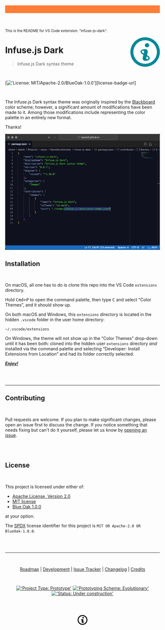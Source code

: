 [![Orange banner indicating a preview software component][release-level-banner--unstable]](##)

<br />

<!-- markdownlint-disable-next-line line-length -->

<small>This is the README for VS Code extension: &ldquo;infuse-js-dark&ldquo;.</small>

<!-- markdownlint-disable-next-line line-length -->

<a title="The OpenINF website" target="_blank" rel="noopener noreferrer"
  href="https://open.inf.is" rel="author">
<img
    src="https://raw.githubusercontent.com/OpenINF/openinf.github.io/live/assets/img/svg/logogram-color.svg?sanitize=true"
    alt="OpenINF logo"
    title="OpenINF"
    align="right"
    height="96"
    width="96"
  />
</a>

<div align="left">

# Infuse.js Dark

> Infuse.js Dark syntax theme

<br />

[!['License: MIT/Apache-2.0/BlueOak-1.0.0'][license-badge--shields]][license-badge-url]

</div>

<br />

The Infuse.js Dark syntax theme was originally inspired by the [Blackboard][] color scheme;
however, a significant amount of modifications have been made to it. Among those modifications
include representing the color palette in an entirely new format.

Thanks!

[![Demo of Infuse.js Dark syntax theme][spoiler-screen-cap]][spoiler-screen-cap]

<section id="install">

## Installation

<br />

On macOS, all one has to do is clone this repo into the VS Code `extensions` directory.

Hold <kbd><kbd>Cmd</kbd>+<kbd>P</kbd></kbd> to open the command palette, then type <kbd>C</kbd>
and select &ldquo;Color Themes&rdquo;, and it should show up.

On both macOS and Windows, this `extensions` directory is located in the hidden `.vscode` folder
in the user home directory:

```console
~/.vscode/extensions
```

On Windows, the theme will not show up in the &ldquo;Color Themes&rdquo; drop-down until it has been both:
cloned into the hidden user `extensions` directory _and_ installed via the command palette and selecting
&ldquo;Developer: Install Extensions from Location&rdquo; and had its folder correctly selected.

**_[Enjoy!][spoiler-screen-cap]_**

</section>

<br /><br />

---

<section id="contribution">

## Contributing

<br />

Pull requests are welcome. If you plan to make significant changes, please open
an issue first to discuss the change. If you notice something that needs fixing
but can't do it yourself, please let us know by [opening an issue][].

</section>

<br /><br />

<section id="licenses">

## License

<br />

This project is licensed under either of:

- [Apache License, Version 2.0](https://www.apache.org/licenses/LICENSE-2.0)
- [MIT license](https://opensource.org/licenses/MIT)
- [Blue Oak 1.0.0](https://blueoakcouncil.org/license/1.0.0)

at your option.

The [SPDX](https://spdx.dev) license identifier for this project is
`MIT OR Apache-2.0 OR BlueOak-1.0.0`.

</section>

<br /><br />

---

<br />

<div align="center">

[Roadmap][] |
[Development][] |
[Issue Tracker][] |
[Changelog][] |
[Credits][]

<br />

[!['Project Type: Prototype'][project-type-badge--shields]](##)
[!['Prototyping Scheme: Evolutionary'][prototyping-scheme-badge--shields]](##)
[!['Status: Under construction'][project-status-badge--shields]](##)

<br /><br />

<a title="The OpenINF website" target="_blank" rel="noopener noreferrer"
href="https://open.inf.is" rel="author">
<img
    alt="The OpenINF logo"
    height="32px"
    width="32px"
    src="https://raw.githubusercontent.com/openinf/openinf.github.io/live/assets/img/svg/logo.svg?sanitize=true"
  />
</a>

</div>

<br /><br />

<!-- LINK LABEL DEFINITIONS - START -->

[Blackboard]: https://codemirror.net/5/demo/theme.html#blackboard "Blackboard Theme Demo"
[Changelog]: https://github.com/OpenINF/infuse-js-dark/blob/main/CHANGELOG.md "Change Log"
[Credits]: https://github.com/OpenINF/infuse-js-dark/graphs/contributors "Credits"
[Development]: ./collections/_docs/development.md "Development"
[Issue Tracker]: https://github.com/OpenINF/infuse-js-dark/issues "Issues · OpenINF/infuse-js-dark"
[opening an issue]: https://github.com/OpenINF/infuse-js-dark/issues "Issues · OpenINF/infuse-js-dark"
[license-badge--url]: ./#license "Project Licenses"
[license-badge--shields]: ./#license "Project Licenses"
[project-status-badge--shields]: https://img.shields.io/badge/status-under%20construction-yellow.svg
[project-type-badge--shields]: https://img.shields.io/badge/type-prototype-blue.svg
[prototyping-scheme-badge--shields]: https://img.shields.io/badge/scheme-evolutionary-blue.svg
[Roadmap]: https://github.com/OpenINF/infuse-js-dark/issues "Roadmap"
[spoiler-screen-cap]: ./assets/img/png/spoiler-screen-cap.png "Theme Spoiler Screen Cap"
[release-level-banner--unstable]: https://raw.githubusercontent.com/OpenINF/openinf.github.io/live/assets/img/svg/release-level-banner--unstable.svg?sanitize=true 'Banner for Release Level: Unstable'

<!-- LINK LABEL DEFINITIONS - END -->
